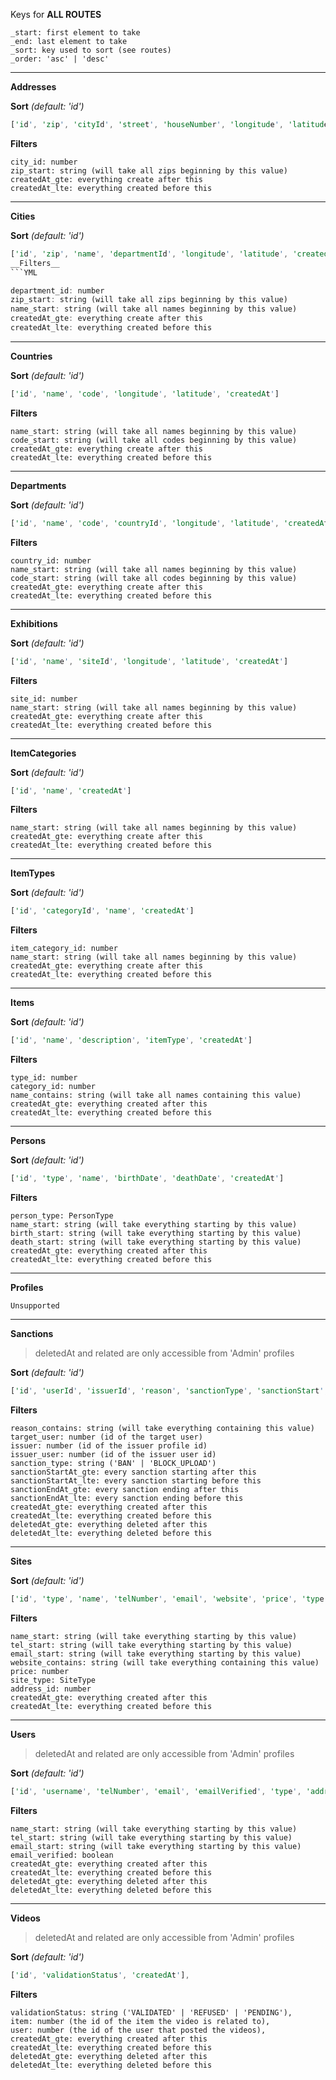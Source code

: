 Keys for **ALL ROUTES**

```YML
_start: first element to take
_end: last element to take
_sort: key used to sort (see routes)
_order: 'asc' | 'desc'
```

---

**Addresses**

__Sort__ _(default: 'id')_

```Rust
['id', 'zip', 'cityId', 'street', 'houseNumber', 'longitude', 'latitude', 'createdAt']
```
__Filters__

```YML
city_id: number
zip_start: string (will take all zips beginning by this value)
createdAt_gte: everything create after this
createdAt_lte: everything created before this
```

---

**Cities**

__Sort__ _(default: 'id')_

```Rust
['id', 'zip', 'name', 'departmentId', 'longitude', 'latitude', 'createdAt']```
__Filters__
```YML

department_id: number
zip_start: string (will take all zips beginning by this value)
name_start: string (will take all names beginning by this value)
createdAt_gte: everything create after this
createdAt_lte: everything created before this
```

---

**Countries**

__Sort__ _(default: 'id')_

```Rust
['id', 'name', 'code', 'longitude', 'latitude', 'createdAt']
```
__Filters__

```YML
name_start: string (will take all names beginning by this value)
code_start: string (will take all codes beginning by this value)
createdAt_gte: everything create after this
createdAt_lte: everything created before this
```

---

**Departments**

__Sort__ _(default: 'id')_

```Rust
['id', 'name', 'code', 'countryId', 'longitude', 'latitude', 'createdAt']
```
__Filters__

```YML
country_id: number
name_start: string (will take all names beginning by this value)
code_start: string (will take all codes beginning by this value)
createdAt_gte: everything create after this
createdAt_lte: everything created before this
```

---

**Exhibitions**

__Sort__ _(default: 'id')_

```Rust
['id', 'name', 'siteId', 'longitude', 'latitude', 'createdAt']
```
__Filters__

```YML
site_id: number
name_start: string (will take all names beginning by this value)
createdAt_gte: everything create after this
createdAt_lte: everything created before this
```

---

**ItemCategories**

__Sort__ _(default: 'id')_

```Rust
['id', 'name', 'createdAt']
```
__Filters__

```YML
name_start: string (will take all names beginning by this value)
createdAt_gte: everything create after this
createdAt_lte: everything created before this
```

---

**ItemTypes**

__Sort__ _(default: 'id')_

```Rust
['id', 'categoryId', 'name', 'createdAt']
```
__Filters__

```YML
item_category_id: number
name_start: string (will take all names beginning by this value)
createdAt_gte: everything create after this
createdAt_lte: everything created before this
```

---

**Items**

__Sort__ _(default: 'id')_

```Rust
['id', 'name', 'description', 'itemType', 'createdAt']
```
__Filters__

```YML
type_id: number
category_id: number
name_contains: string (will take all names containing this value)
createdAt_gte: everything created after this
createdAt_lte: everything created before this
```

---

**Persons**

__Sort__ _(default: 'id')_

```Rust
['id', 'type', 'name', 'birthDate', 'deathDate', 'createdAt']
```
__Filters__

```YML
person_type: PersonType
name_start: string (will take everything starting by this value)
birth_start: string (will take everything starting by this value)
death_start: string (will take everything starting by this value)
createdAt_gte: everything created after this
createdAt_lte: everything created before this
```

---

**Profiles**

```
Unsupported
```

---

**Sanctions**
> deletedAt and related are only accessible from 'Admin' profiles

__Sort__ _(default: 'id')_

```Rust
['id', 'userId', 'issuerId', 'reason', 'sanctionType', 'sanctionStart', 'sanctionEnd', 'createdAt', 'updatedAt']
```

__Filters__

```YML
reason_contains: string (will take everything containing this value)
target_user: number (id of the target user)
issuer: number (id of the issuer profile id)
issuer_user: number (id of the issuer user id)
sanction_type: string ('BAN' | 'BLOCK_UPLOAD')
sanctionStartAt_gte: every sanction starting after this
sanctionStartAt_lte: every sanction starting before this
sanctionEndAt_gte: every sanction ending after this
sanctionEndAt_lte: every sanction ending before this
createdAt_gte: everything created after this
createdAt_lte: everything created before this
deletedAt_gte: everything deleted after this
deletedAt_lte: everything deleted before this
```

---

**Sites**

__Sort__ _(default: 'id')_

```Rust
['id', 'type', 'name', 'telNumber', 'email', 'website', 'price', 'type', 'addressId', 'createdAt']
```
__Filters__

```YML
name_start: string (will take everything starting by this value)
tel_start: string (will take everything starting by this value)
email_start: string (will take everything starting by this value)
website_contains: string (will take everything containing this value)
price: number
site_type: SiteType
address_id: number
createdAt_gte: everything created after this
createdAt_lte: everything created before this
```

---

**Users**
> deletedAt and related are only accessible from 'Admin' profiles

__Sort__ _(default: 'id')_

```Rust
['id', 'username', 'telNumber', 'email', 'emailVerified', 'type', 'addressId', 'createdAt', 'deletedAt']
```

__Filters__
```YML
name_start: string (will take everything starting by this value)
tel_start: string (will take everything starting by this value)
email_start: string (will take everything starting by this value)
email_verified: boolean
createdAt_gte: everything created after this
createdAt_lte: everything created before this
deletedAt_gte: everything deleted after this
deletedAt_lte: everything deleted before this
```

---

**Videos**
> deletedAt and related are only accessible from 'Admin' profiles

__Sort__ _(default: 'id')_

```Rust
['id', 'validationStatus', 'createdAt'],
```

__Filters__
```YML
validationStatus: string ('VALIDATED' | 'REFUSED' | 'PENDING'),
item: number (the id of the item the video is related to),
user: number (the id of the user that posted the videos),
createdAt_gte: everything created after this
createdAt_lte: everything created before this
deletedAt_gte: everything deleted after this
deletedAt_lte: everything deleted before this
```
